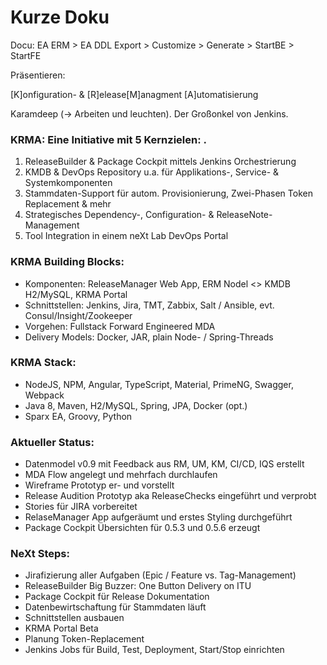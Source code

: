 # Kurze Doku

Docu: EA ERM > EA DDL Export > Customize > Generate > StartBE > StartFE

Präsentieren:

[K]onfiguration- & [R]elease[M]anagment [A]utomatisierung

Karamdeep (-> Arbeiten und leuchten). Der Großonkel von Jenkins.

### KRMA: Eine Initiative mit 5 Kernzielen: .
 1. ReleaseBuilder & Package Cockpit mittels Jenkins Orchestrierung
 2. KMDB & DevOps Repository u.a. für Applikations-, Service- & Systemkomponenten
 3. Stammdaten-Support für autom. Provisionierung, Zwei-Phasen Token Replacement & mehr
 4. Strategisches Dependency-, Configuration- & ReleaseNote-Management
 5. Tool Integration in einem neXt Lab DevOps Portal

### KRMA Building Blocks:
  - Komponenten: ReleaseManager Web App, ERM Nodel <> KMDB H2/MySQL, KRMA Portal
  - Schnittstellen: Jenkins, Jira, TMT, Zabbix, Salt / Ansible, evt. Consul/Insight/Zookeeper
  - Vorgehen: Fullstack Forward Engineered MDA
  - Delivery Models: Docker, JAR, plain Node- / Spring-Threads

### KRMA Stack:
  - NodeJS, NPM, Angular, TypeScript, Material, PrimeNG, Swagger, Webpack
  - Java 8, Maven, H2/MySQL, Spring, JPA, Docker (opt.)
  - Sparx EA, Groovy, Python

### Aktueller Status:
  - Datenmodel v0.9 mit Feedback aus RM, UM, KM, CI/CD, IQS erstellt
  - MDA Flow angelegt und mehrfach durchlaufen
  - Wireframe Prototyp er- und vorstellt
  - Release Audition Prototyp aka ReleaseChecks eingeführt und verprobt
  - Stories für JIRA vorbereitet 
  - RelaseManager App aufgeräumt und erstes Styling durchgeführt
  - Package Cockpit Übersichten für 0.5.3 und 0.5.6 erzeugt

### NeXt Steps:
  - Jirafizierung aller Aufgaben (Epic / Feature vs. Tag-Management)
  - ReleaseBuilder Big Buzzer: One Button Delivery on ITU
  - Package Cockpit für Release Dokumentation
  - Datenbewirtschaftung für Stammdaten läuft
  - Schnittstellen ausbauen
  - KRMA Portal Beta
  - Planung Token-Replacement
  - Jenkins Jobs für Build, Test, Deployment, Start/Stop einrichten

